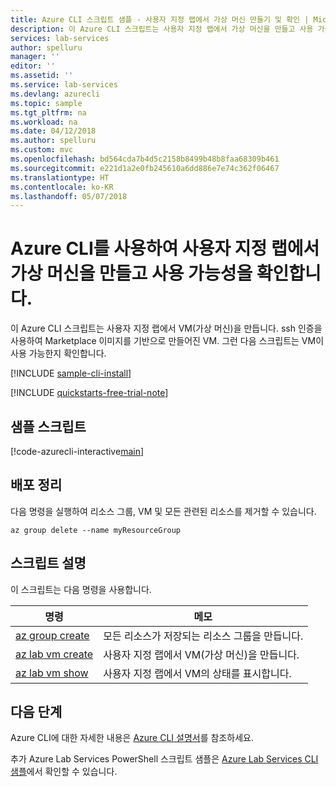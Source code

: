 ```yaml
---
title: Azure CLI 스크립트 샘플 - 사용자 지정 랩에서 가상 머신 만들기 및 확인 | Microsoft Docs
description: 이 Azure CLI 스크립트는 사용자 지정 랩에서 가상 머신을 만들고 사용 가능한지 확인합니다.
services: lab-services
author: spelluru
manager: ''
editor: ''
ms.assetid: ''
ms.service: lab-services
ms.devlang: azurecli
ms.topic: sample
ms.tgt_pltfrm: na
ms.workload: na
ms.date: 04/12/2018
ms.author: spelluru
ms.custom: mvc
ms.openlocfilehash: bd564cda7b4d5c2158b8499b48b8faa68309b461
ms.sourcegitcommit: e221d1a2e0fb245610a6dd886e7e74c362f06467
ms.translationtype: HT
ms.contentlocale: ko-KR
ms.lasthandoff: 05/07/2018
---
```

# <a name="use-azure-cli-to-create-and-verify-availability-of-a-virtual-machine-in-a-custom-lab"></a>Azure CLI를 사용하여 사용자 지정 랩에서 가상 머신을 만들고 사용 가능성을 확인합니다.

이 Azure CLI 스크립트는 사용자 지정 랩에서 VM(가상 머신)을 만듭니다. ssh 인증을 사용하여 Marketplace 이미지를 기반으로 만들어진 VM. 그런 다음 스크립트는 VM이 사용 가능한지 확인합니다. 

[!INCLUDE [sample-cli-install](../../../includes/sample-cli-install.md)]

[!INCLUDE [quickstarts-free-trial-note](../../../includes/quickstarts-free-trial-note.md)]

## <a name="sample-script"></a>샘플 스크립트

[!code-azurecli-interactive[main](../../../cli_scripts/devtest-lab/create-verify-virtual-machine-in-lab/create-verify-virtual-machine-in-lab.sh "Create and verify availability of a VM")]

## <a name="clean-up-deployment"></a>배포 정리 

다음 명령을 실행하여 리소스 그룹, VM 및 모든 관련된 리소스를 제거할 수 있습니다.

```azurecli-interactive 
az group delete --name myResourceGroup
```

## <a name="script-explanation"></a>스크립트 설명

이 스크립트는 다음 명령을 사용합니다.

| 명령 | 메모 |
|---|---|
| [az group create](/cli/azure/group#az_group_create) | 모든 리소스가 저장되는 리소스 그룹을 만듭니다. |
| [az lab vm create ](/cli/azure/lab/vm?view=azure-cli-latest#az-lab-vm-create) | 사용자 지정 랩에서 VM(가상 머신)을 만듭니다. |
| [az lab vm show](/cli/azure/lab/vm?view=azure-cli-latest#az-lab-vm-show) | 사용자 지정 랩에서 VM의 상태를 표시합니다. |

## <a name="next-steps"></a>다음 단계

Azure CLI에 대한 자세한 내용은 [Azure CLI 설명서](https://docs.microsoft.com/cli/azure)를 참조하세요.

추가 Azure Lab Services PowerShell 스크립트 샘플은 [Azure Lab Services CLI 샘플](../samples-cli.md)에서 확인할 수 있습니다.